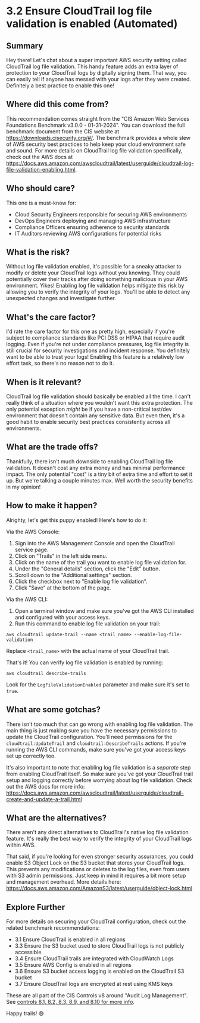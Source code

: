 # 3.2 Ensure CloudTrail log file validation is enabled (Automated)

## Summary
Hey there! Let's chat about a super important AWS security setting called CloudTrail log file validation. This handy feature adds an extra layer of protection to your CloudTrail logs by digitally signing them. That way, you can easily tell if anyone has messed with your logs after they were created. Definitely a best practice to enable this one!

## Where did this come from?
This recommendation comes straight from the "CIS Amazon Web Services Foundations Benchmark v3.0.0 - 01-31-2024". You can download the full benchmark document from the CIS website at https://downloads.cisecurity.org/#/. The benchmark provides a whole slew of AWS security best practices to help keep your cloud environment safe and sound. For more details on CloudTrail log file validation specifically, check out the AWS docs at https://docs.aws.amazon.com/awscloudtrail/latest/userguide/cloudtrail-log-file-validation-enabling.html.

## Who should care?
This one is a must-know for:
- Cloud Security Engineers responsible for securing AWS environments
- DevOps Engineers deploying and managing AWS infrastructure 
- Compliance Officers ensuring adherence to security standards
- IT Auditors reviewing AWS configurations for potential risks

## What is the risk?
Without log file validation enabled, it's possible for a sneaky attacker to modify or delete your CloudTrail logs without you knowing. They could potentially cover their tracks after doing something malicious in your AWS environment. Yikes! Enabling log file validation helps mitigate this risk by allowing you to verify the integrity of your logs. You'll be able to detect any unexpected changes and investigate further.

## What's the care factor?  
I'd rate the care factor for this one as pretty high, especially if you're subject to compliance standards like PCI DSS or HIPAA that require audit logging. Even if you're not under compliance pressures, log file integrity is still crucial for security investigations and incident response. You definitely want to be able to trust your logs! Enabling this feature is a relatively low effort task, so there's no reason not to do it.

## When is it relevant?
CloudTrail log file validation should basically be enabled all the time. I can't really think of a situation where you wouldn't want this extra protection. The only potential exception *might* be if you have a non-critical test/dev environment that doesn't contain any sensitive data. But even then, it's a good habit to enable security best practices consistently across all environments.

## What are the trade offs?
Thankfully, there isn't much downside to enabling CloudTrail log file validation. It doesn't cost any extra money and has minimal performance impact. The only potential "cost" is a tiny bit of extra time and effort to set it up. But we're talking a couple minutes max. Well worth the security benefits in my opinion!

## How to make it happen?
Alrighty, let's get this puppy enabled! Here's how to do it:

Via the AWS Console:
1. Sign into the AWS Management Console and open the CloudTrail service page. 
2. Click on "Trails" in the left side menu.
3. Click on the name of the trail you want to enable log file validation for.
4. Under the "General details" section, click the "Edit" button.
5. Scroll down to the "Additional settings" section. 
6. Click the checkbox next to "Enable log file validation". 
7. Click "Save" at the bottom of the page.

Via the AWS CLI:
1. Open a terminal window and make sure you've got the AWS CLI installed and configured with your access keys.
2. Run this command to enable log file validation on your trail:
```
aws cloudtrail update-trail --name <trail_name> --enable-log-file-validation
```
Replace `<trail_name>` with the actual name of your CloudTrail trail.

That's it! You can verify log file validation is enabled by running:
```  
aws cloudtrail describe-trails
```
Look for the `LogFileValidationEnabled` parameter and make sure it's set to `true`.

## What are some gotchas?
There isn't too much that can go wrong with enabling log file validation. The main thing is just making sure you have the necessary permissions to update the CloudTrail configuration. You'll need permissions for the `cloudtrail:UpdateTrail` and `cloudtrail:DescribeTrails` actions. If you're running the AWS CLI commands, make sure you've got your access keys set up correctly too.

It's also important to note that enabling log file validation is a *separate* step from enabling CloudTrail itself. So make sure you've got your CloudTrail trail setup and logging correctly before worrying about log file validation. Check out the AWS docs for more info: https://docs.aws.amazon.com/awscloudtrail/latest/userguide/cloudtrail-create-and-update-a-trail.html

## What are the alternatives?
There aren't any direct alternatives to CloudTrail's native log file validation feature. It's really the best way to verify the integrity of your CloudTrail logs within AWS.

That said, if you're looking for even stronger security assurances, you could enable S3 Object Lock on the S3 bucket that stores your CloudTrail logs. This prevents any modifications or deletes to the log files, even from users with S3 admin permissions. Just keep in mind it requires a bit more setup and management overhead. More details here: https://docs.aws.amazon.com/AmazonS3/latest/userguide/object-lock.html

## Explore Further  

For more details on securing your CloudTrail configuration, check out the related benchmark recommendations:
- 3.1 Ensure CloudTrail is enabled in all regions 
- 3.3 Ensure the S3 bucket used to store CloudTrail logs is not publicly accessible
- 3.4 Ensure CloudTrail trails are integrated with CloudWatch Logs 
- 3.5 Ensure AWS Config is enabled in all regions
- 3.6 Ensure S3 bucket access logging is enabled on the CloudTrail S3 bucket
- 3.7 Ensure CloudTrail logs are encrypted at rest using KMS keys

These are all part of the CIS Controls v8 around "Audit Log Management". See [controls 8.1, 8.2, 8.3, 8.9, and 8.10 for more info](https://www.cisecurity.org/controls/cis-controls-navigator).

Happy trails! 😄